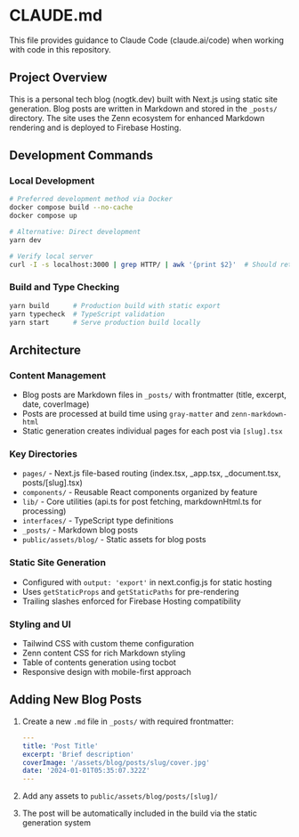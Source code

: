 # CLAUDE.md

This file provides guidance to Claude Code (claude.ai/code) when working with code in this repository.

## Project Overview

This is a personal tech blog (nogtk.dev) built with Next.js using static site generation. Blog posts are written in Markdown and stored in the `_posts/` directory. The site uses the Zenn ecosystem for enhanced Markdown rendering and is deployed to Firebase Hosting.

## Development Commands

### Local Development
```bash
# Preferred development method via Docker
docker compose build --no-cache
docker compose up

# Alternative: Direct development
yarn dev

# Verify local server
curl -I -s localhost:3000 | grep HTTP/ | awk '{print $2}'  # Should return 200
```

### Build and Type Checking
```bash
yarn build      # Production build with static export
yarn typecheck  # TypeScript validation
yarn start      # Serve production build locally
```

## Architecture

### Content Management
- Blog posts are Markdown files in `_posts/` with frontmatter (title, excerpt, date, coverImage)
- Posts are processed at build time using `gray-matter` and `zenn-markdown-html`
- Static generation creates individual pages for each post via `[slug].tsx`

### Key Directories
- `pages/` - Next.js file-based routing (index.tsx, _app.tsx, _document.tsx, posts/[slug].tsx)
- `components/` - Reusable React components organized by feature
- `lib/` - Core utilities (api.ts for post fetching, markdownHtml.ts for processing)
- `interfaces/` - TypeScript type definitions
- `_posts/` - Markdown blog posts
- `public/assets/blog/` - Static assets for blog posts

### Static Site Generation
- Configured with `output: 'export'` in next.config.js for static hosting
- Uses `getStaticProps` and `getStaticPaths` for pre-rendering
- Trailing slashes enforced for Firebase Hosting compatibility

### Styling and UI
- Tailwind CSS with custom theme configuration
- Zenn content CSS for rich Markdown styling
- Table of contents generation using tocbot
- Responsive design with mobile-first approach

## Adding New Blog Posts

1. Create a new `.md` file in `_posts/` with required frontmatter:
   ```yaml
   ---
   title: 'Post Title'
   excerpt: 'Brief description'
   coverImage: '/assets/blog/posts/slug/cover.jpg'
   date: '2024-01-01T05:35:07.322Z'
   ---
   ```

2. Add any assets to `public/assets/blog/posts/[slug]/`

3. The post will be automatically included in the build via the static generation system